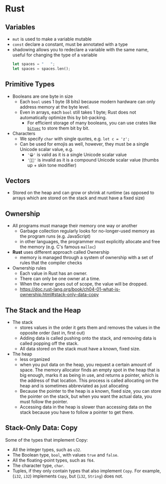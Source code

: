 # Rust

## Variables

- `mut` is used to make a variable mutable
- `const` declare a constant, must be annotated with a type
- shadowing allows you to redeclare a variable with the same name, useful for changing the type of a
  variable
  ```rust
  let spaces = "   ";
  let spaces = spaces.len();
  ```

## Primitive Types

- Booleans are one byte in size
  - Each `bool` uses 1 byte (8 bits) because modern hardware can only address memory at the byte
    level.
  - Even in arrays, each `bool` still takes 1 byte; Rust does not automatically optimize this by
    bit-packing.
    - For efficient storage of many booleans, you can use crates like
      [`bitvec`](https://github.com/ferrilab/bitvec) to store them bit by bit.
- Characters
  - We specify `char` with single quotes, e.g. `let c = 'z';`
  - Can be used for emojis as well, however, they must be a single Unicode scalar value, e.g.
    - `'😀'` is valid as it is a single Unicode scalar value
    - `'👍🏼'` is invalid as it is a compound Unicode scalar value (thumbs up + skin tone modifier)

## Vectors

- Stored on the heap and can grow or shrink at runtime (as opposed to arrays which are stored on the
  stack and must have a fixed size)

## Ownership

- All programs must manage their memory one way or another
  - Garbage collection regularly looks for no-longer-used memory as the program runs (e.g.
    JavaScript)
  - in other languages, the programmer must explicitly allocate and free the memory (e.g. C's famous
    `malloc`)
- **Rust** uses different approach called Ownership
  - memory is managed through a system of ownership with a set of rules that the compiler checks
- Ownership rules
  - Each value in Rust has an owner.
  - There can only be one owner at a time.
  - When the owner goes out of scope, the value will be dropped.
  - https://doc.rust-lang.org/book/ch04-01-what-is-ownership.html#stack-only-data-copy

## The Stack and the Heap

- The stack
  - stores values in the order it gets them and removes the values in the opposite order (last in,
    first out)
  - Adding data is called pushing onto the stack, and removing data is called popping off the stack.
  - All data stored on the stack must have a known, fixed size.
- The heap
  - less organized
  - when you put data on the heap, you request a certain amount of space. The memory allocator finds
    an empty spot in the heap that is big enough, marks it as being in use, and returns a pointer,
    which is the address of that location. This process is called allocating on the heap and is
    sometimes abbreviated as just allocating
  - Because the pointer to the heap is a known, fixed size, you can store the pointer on the stack,
    but when you want the actual data, you must follow the pointer.
  - Accessing data in the heap is slower than accessing data on the stack because you have to follow
    a pointer to get there.

## Stack-Only Data: Copy

Some of the types that implement Copy:

- All the integer types, such as `u32`.
- The Boolean type, `bool`, with values `true` and `false`.
- All the floating-point types, such as `f64`.
- The character type, `char`.
- Tuples, if they only contain types that also implement `Copy`. For example, (`i32`, `i32`)
  implements `Copy`, but (`i32`, `String`) does not.
